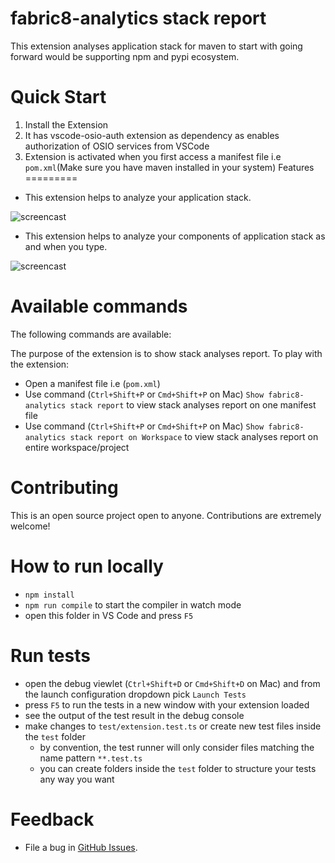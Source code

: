# fabric8-analytics stack report

This extension analyses application stack for maven to start with going forward would be supporting npm and pypi ecosystem.

Quick Start
============
1. Install the Extension
2. It has vscode-osio-auth extension as dependency as enables authorization of OSIO services from VSCode
2. Extension is activated when you first access a manifest file i.e `pom.xml`(Make sure you have maven installed in your system)
Features
=========

* This extension helps to analyze your application stack.

![ screencast ](https://raw.githubusercontent.com/fabric8-analytics/fabric8-analytics-vscode-extension/master/images/stackanalysis.png)

* This extension helps to analyze your components of application stack as and when you type.

![ screencast ](https://raw.githubusercontent.com/fabric8-analytics/fabric8-analytics-vscode-extension/master/images/compAnalysis.png)


Available commands
==========================
The following commands are available:

The purpose of the extension is to show stack analyses report. To play with the extension:
- Open a manifest file i.e (`pom.xml`)
- Use command (`Ctrl+Shift+P` or `Cmd+Shift+P` on Mac) `Show fabric8-analytics stack report` to view stack analyses report on one manifest file
- Use command (`Ctrl+Shift+P` or `Cmd+Shift+P` on Mac) `Show fabric8-analytics stack report on Workspace` to view stack analyses report on entire workspace/project


Contributing
===============
This is an open source project open to anyone. Contributions are extremely welcome!


# How to run locally

* `npm install`
* `npm run compile` to start the compiler in watch mode
* open this folder in VS Code and press `F5`


# Run tests
* open the debug viewlet (`Ctrl+Shift+D` or `Cmd+Shift+D` on Mac) and from the launch configuration dropdown pick `Launch Tests`
* press `F5` to run the tests in a new window with your extension loaded
* see the output of the test result in the debug console
* make changes to `test/extension.test.ts` or create new test files inside the `test` folder
    * by convention, the test runner will only consider files matching the name pattern `**.test.ts`
    * you can create folders inside the `test` folder to structure your tests any way you want


Feedback
===============
* File a bug in [GitHub Issues](https://github.com/fabric8-analytics/fabric8-analytics-vscode-extension/issues).
